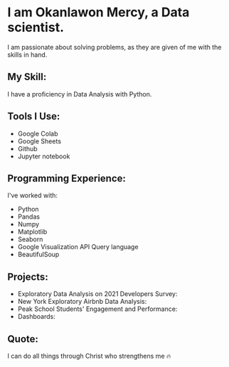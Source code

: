 # I am Okanlawon Mercy, a Data scientist.
I am passionate about solving problems, as they are given of me with the skills in hand.

## My Skill:
I have a proficiency in Data Analysis with Python.

## Tools I Use:
- Google Colab
-  Google Sheets
-  Github
-  Jupyter notebook
  
## Programming Experience:
I've worked with:
  - Python
  - Pandas
  - Numpy
  - Matplotlib
  - Seaborn
  - Google Visualization API Query language
  - BeautifulSoup

## Projects:
- Exploratory Data Analysis on 2021 Developers Survey:
- New York Exploratory Airbnb Data Analysis:
- Peak School Students' Engagement and Performance:
- Dashboards:

## Quote:
I can do all things through Christ who strengthens me 🔥
